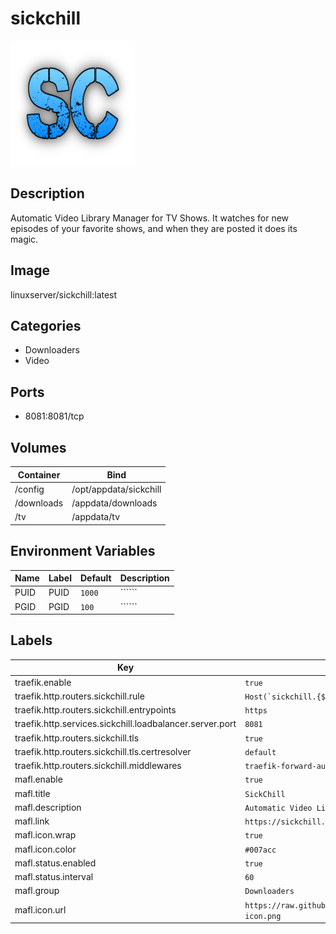 # sickchill

![Logo](images/sickchill.png)

## Description
Automatic Video Library Manager for TV Shows. It watches for new episodes of your favorite shows, and when they are posted it does its magic.

## Image
linuxserver/sickchill:latest

## Categories
- Downloaders
- Video

## Ports
- 8081:8081/tcp

## Volumes
| Container | Bind |
|-----------|------|
| /config | /opt/appdata/sickchill |
| /downloads | /appdata/downloads |
| /tv | /appdata/tv |

## Environment Variables
| Name | Label | Default | Description |
|------|-------|---------|-------------|
| PUID | PUID | ```1000``` | `````` |
| PGID | PGID | ```100``` | `````` |

## Labels
| Key | Value |
|-----|-------|
| traefik.enable | ```true``` |
| traefik.http.routers.sickchill.rule | ```Host(`sickchill.{$TRAEFIK_INGRESS_DOMAIN}`)``` |
| traefik.http.routers.sickchill.entrypoints | ```https``` |
| traefik.http.services.sickchill.loadbalancer.server.port | ```8081``` |
| traefik.http.routers.sickchill.tls | ```true``` |
| traefik.http.routers.sickchill.tls.certresolver | ```default``` |
| traefik.http.routers.sickchill.middlewares | ```traefik-forward-auth``` |
| mafl.enable | ```true``` |
| mafl.title | ```SickChill``` |
| mafl.description | ```Automatic Video Library Manager for TV Shows.``` |
| mafl.link | ```https://sickchill.{$TRAEFIK_INGRESS_DOMAIN}``` |
| mafl.icon.wrap | ```true``` |
| mafl.icon.color | ```#007acc``` |
| mafl.status.enabled | ```true``` |
| mafl.status.interval | ```60``` |
| mafl.group | ```Downloaders``` |
| mafl.icon.url | ```https://raw.githubusercontent.com/Qballjos/portainer_templates/master/Images/sickchill-icon.png``` |


